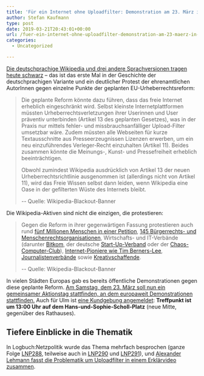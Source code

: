 ```yaml
---
title: 'Für ein Internet ohne Uploadfilter: Demonstration am 23. März in Ulm'
author: Stefan Kaufmann
type: post
date: 2019-03-21T20:43:01+00:00
url: /fuer-ein-internet-ohne-uploadfilter-demonstration-am-23-maerz-in-ulm/
categories:
  - Uncategorized

---
```

[Die deutschprachige Wikipedia und drei andere Sprachversionen tragen heute schwarz][1] – das ist das erste Mal in der Geschichte der deutschprachigen Variante und ein deutlicher Protest der ehrenamtlichen AutorInnen gegen einzelne Punkte der geplanten EU-Urheberrechtsreform:

> Die geplante Reform könnte dazu führen, dass das freie Internet erheblich eingeschränkt wird. Selbst kleinste Internetplattformen müssten Urheberrechtsverletzungen ihrer Userinnen und User präventiv unterbinden (Artikel 13 des geplanten Gesetzes), was in der Praxis nur mittels fehler- und missbrauchsanfälliger Upload-Filter umsetzbar wäre. Zudem müssten alle Webseiten für kurze Textausschnitte aus Presseerzeugnissen Lizenzen erwerben, um ein neu einzuführendes Verleger-Recht einzuhalten (Artikel 11). Beides zusammen könnte die Meinungs-, Kunst- und Pressefreiheit erheblich beeinträchtigen.
>
> Obwohl zumindest Wikipedia ausdrücklich von Artikel 13 der neuen Urheberrechtsrichtlinie ausgenommen ist (allerdings nicht von Artikel 11), wird das Freie Wissen selbst dann leiden, wenn Wikipedia eine Oase in der gefilterten Wüste des Internets bleibt.
>  
> -- Quelle: Wikipedia-Blackout-Banner

Die Wikipedia-Aktiven sind nicht die einzigen, die protestieren:

> Gegen die Reform in ihrer gegenwärtigen Fassung protestieren auch rund [fünf Millionen Menschen in einer Petition](https://www.change.org/p/stoppt-die-zensurmaschine-rettet-das-internet-uploadfilter-artikel13-saveyourinternet), [145 Bürgerrechts- und Menschenrechtsorganisationen](https://copybuzz.com/wp-content/uploads/2018/07/Copyright-Open-Letter-on-EP-Plenary-Vote-on-Negotiation-Mandate.pdf), Wirtschafts- und IT-Verbände (darunter [Bitkom](https://www.bitkom.org/Presse/Presseinformation/Upload-Filter-sind-pluralistischer-Demokratie-unwuerdig), der deutsche [Start-Up-Verband](https://deutschestartups.org/presse/news/eu-urheberrechtsreform-angenommen-startup-verband-beklagt-immensen-schaden-fuer-europaeische-startups/) oder der [Chaos-Computer-Club](https://www.ccc.de/de/updates/2018/europaweite-upload-filter-starken-nur-die-macht-von-google-und-facebook)), [Internet-Pioniere wie Tim Berners-Lee](https://www.eff.org/deeplinks/2018/06/internet-luminaries-ring-alarm-eu-copyright-filtering-proposal), [Journalistenverbände](https://www.freischreiber.de/aktuelle/diese-reform-bringt-uns-freie-urheber-keinen-schritt-weiter/) sowie [Kreativschaffende](http://www.spiegel.de/netzwelt/netzpolitik/eu-urheberrechtsreform-youtuber-wollen-gegen-artikel-13-auf-die-strasse-a-1253001.html).
>
> -- Quelle: Wikipedia-Blackout-Banner

In vielen Städten Europas gab es bereits öffentliche Demonstrationen gegen diese geplante Reform. [Am Samstag, dem 23. März soll nun ein gemeinsamer Aktionstag stattfinden, an dem europaweit Demonstrationen stattfinden.][2] Auch für Ulm ist [eine Kundgebung angemeldet][3]: **Treffpunkt ist um 13:00 Uhr auf dem Hans-und-Sophie-Scholl-Platz** (neue Mitte, gegenüber des Rathauses).

## Tiefere Einblicke in die Thematik

In Logbuch:Netzpolitik wurde das Thema mehrfach besprochen (ganze Folge [LNP288][4], teilweise auch in [LNP290][5] und [LNP291][6]), und [Alexander Lehmann fasst die Problematik um Uploadfilter in einem Erklärvideo zusammen][7].

 [1]: https://www.tagesschau.de/inland/wikipedia-offline-101.html
 [2]: https://savetheinternet.info/demos
 [3]: https://www.facebook.com/events/340539776566479/343351649618625/
 [4]: https://logbuch-netzpolitik.de/lnp288-wir-nennen-namen
 [5]: https://logbuch-netzpolitik.de/lnp290-demokratisch-industrieller-komplex
 [6]: https://logbuch-netzpolitik.de/lnp291-fuer-mich-immer-noch-sir
 [7]: https://www.youtube.com/watch?v=X9SVf57ii1w